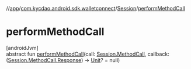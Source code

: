 //[app](../../../index.md)/[com.kycdao.android.sdk.walletconnect](../index.md)/[Session](index.md)/[performMethodCall](perform-method-call.md)

# performMethodCall

[androidJvm]\
abstract fun [performMethodCall](perform-method-call.md)(call: [Session.MethodCall](-method-call/index.md), callback: ([Session.MethodCall.Response](-method-call/-response/index.md)) -&gt; [Unit](https://kotlinlang.org/api/latest/jvm/stdlib/kotlin/-unit/index.html)? = null)
